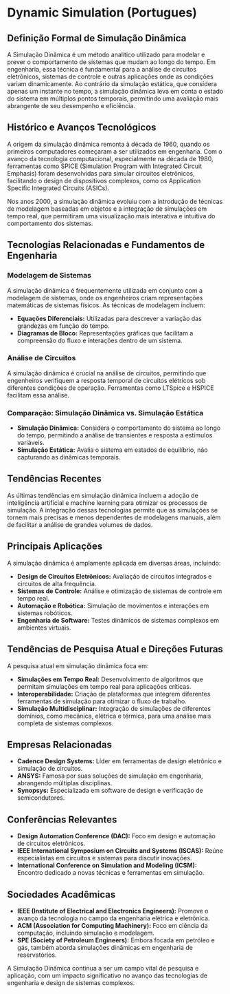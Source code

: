 # Dynamic Simulation (Portugues)

## Definição Formal de Simulação Dinâmica

A Simulação Dinâmica é um método analítico utilizado para modelar e prever o comportamento de sistemas que mudam ao longo do tempo. Em engenharia, essa técnica é fundamental para a análise de circuitos eletrônicos, sistemas de controle e outras aplicações onde as condições variam dinamicamente. Ao contrário da simulação estática, que considera apenas um instante no tempo, a simulação dinâmica leva em conta o estado do sistema em múltiplos pontos temporais, permitindo uma avaliação mais abrangente de seu desempenho e eficiência.

## Histórico e Avanços Tecnológicos

A origem da simulação dinâmica remonta à década de 1960, quando os primeiros computadores começaram a ser utilizados em engenharia. Com o avanço da tecnologia computacional, especialmente na década de 1980, ferramentas como SPICE (Simulation Program with Integrated Circuit Emphasis) foram desenvolvidas para simular circuitos eletrônicos, facilitando o design de dispositivos complexos, como os Application Specific Integrated Circuits (ASICs).

Nos anos 2000, a simulação dinâmica evoluiu com a introdução de técnicas de modelagem baseadas em objetos e a integração de simulações em tempo real, que permitiram uma visualização mais interativa e intuitiva do comportamento dos sistemas.

## Tecnologias Relacionadas e Fundamentos de Engenharia

### Modelagem de Sistemas

A simulação dinâmica é frequentemente utilizada em conjunto com a modelagem de sistemas, onde os engenheiros criam representações matemáticas de sistemas físicos. As técnicas de modelagem incluem:

- **Equações Diferenciais:** Utilizadas para descrever a variação das grandezas em função do tempo.
- **Diagramas de Bloco:** Representações gráficas que facilitam a compreensão do fluxo e interações dentro de um sistema.

### Análise de Circuitos

A simulação dinâmica é crucial na análise de circuitos, permitindo que engenheiros verifiquem a resposta temporal de circuitos elétricos sob diferentes condições de operação. Ferramentas como LTSpice e HSPICE facilitam essa análise.

### Comparação: Simulação Dinâmica vs. Simulação Estática

- **Simulação Dinâmica:** Considera o comportamento do sistema ao longo do tempo, permitindo a análise de transientes e resposta a estímulos variáveis.
- **Simulação Estática:** Avalia o sistema em estados de equilíbrio, não capturando as dinâmicas temporais.

## Tendências Recentes

As últimas tendências em simulação dinâmica incluem a adoção de inteligência artificial e machine learning para otimizar os processos de simulação. A integração dessas tecnologias permite que as simulações se tornem mais precisas e menos dependentes de modelagens manuais, além de facilitar a análise de grandes volumes de dados.

## Principais Aplicações

A simulação dinâmica é amplamente aplicada em diversas áreas, incluindo:

- **Design de Circuitos Eletrônicos:** Avaliação de circuitos integrados e circuitos de alta frequência.
- **Sistemas de Controle:** Análise e otimização de sistemas de controle em tempo real.
- **Automação e Robótica:** Simulação de movimentos e interações em sistemas robóticos.
- **Engenharia de Software:** Testes dinâmicos de sistemas complexos em ambientes virtuais.

## Tendências de Pesquisa Atual e Direções Futuras

A pesquisa atual em simulação dinâmica foca em:

- **Simulações em Tempo Real:** Desenvolvimento de algoritmos que permitam simulações em tempo real para aplicações críticas.
- **Interoperabilidade:** Criação de plataformas que integrem diferentes ferramentas de simulação para otimizar o fluxo de trabalho.
- **Simulação Multidisciplinar:** Integração de simulações de diferentes domínios, como mecânica, elétrica e térmica, para uma análise mais completa de sistemas complexos.

## Empresas Relacionadas

- **Cadence Design Systems:** Líder em ferramentas de design eletrônico e simulação de circuitos.
- **ANSYS:** Famosa por suas soluções de simulação em engenharia, abrangendo múltiplas disciplinas.
- **Synopsys:** Especializada em software de design e verificação de semicondutores.

## Conferências Relevantes

- **Design Automation Conference (DAC):** Foco em design e automação de circuitos eletrônicos.
- **IEEE International Symposium on Circuits and Systems (ISCAS):** Reúne especialistas em circuitos e sistemas para discutir inovações.
- **International Conference on Simulation and Modeling (ICSM):** Encontro dedicado a novas técnicas e ferramentas em simulação.

## Sociedades Acadêmicas

- **IEEE (Institute of Electrical and Electronics Engineers):** Promove o avanço da tecnologia no campo da engenharia elétrica e eletrônica.
- **ACM (Association for Computing Machinery):** Foco em ciência da computação, incluindo simulação e modelagem.
- **SPE (Society of Petroleum Engineers):** Embora focada em petróleo e gás, também aborda simulações dinâmicas em engenharia de reservatórios.

A Simulação Dinâmica continua a ser um campo vital de pesquisa e aplicação, com um impacto significativo no avanço das tecnologias de engenharia e design de sistemas complexos.